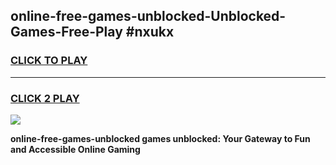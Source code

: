 
## online-free-games-unblocked-Unblocked-Games-Free-Play #nxukx
<h3>
<a href="https://us.freeplayer.one?title=online-free-games-unblocked&ref=9M">CLICK TO PLAY</a></h3>
<hr>

<h3>
<a href="https://us.freeplayer.one?title=online-free-games-unblocked&ref=9M">CLICK 2 PLAY</a>
  
</h3>

<a href="https://us.freeplayer.one?title=online-free-games-unblocked&ref=9M"><img src="https://clearcache.store/games.png"></a>


**online-free-games-unblocked games unblocked: Your Gateway to Fun and Accessible Online Gaming**
